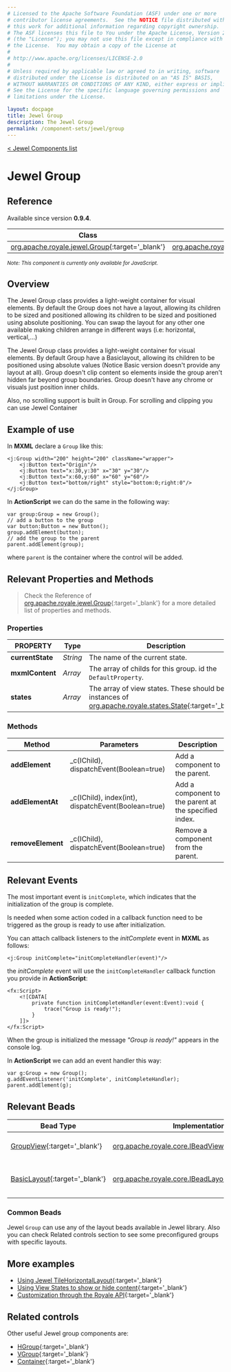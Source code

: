 ```yaml
---
# Licensed to the Apache Software Foundation (ASF) under one or more
# contributor license agreements.  See the NOTICE file distributed with
# this work for additional information regarding copyright ownership.
# The ASF licenses this file to You under the Apache License, Version 2.0
# (the "License"); you may not use this file except in compliance with
# the License.  You may obtain a copy of the License at
# 
# http://www.apache.org/licenses/LICENSE-2.0
# 
# Unless required by applicable law or agreed to in writing, software
# distributed under the License is distributed on an "AS IS" BASIS,
# WITHOUT WARRANTIES OR CONDITIONS OF ANY KIND, either express or implied.
# See the License for the specific language governing permissions and
# limitations under the License.

layout: docpage
title: Jewel Group
description: The Jewel Group
permalink: /component-sets/jewel/group
---
```

[< Jewel Components list](component-sets/jewel)

# Jewel Group


## Reference

Available since version __0.9.4__.

| Class                 	    | Extends                           | Implements	                    |
|------------------------------	|----------------------------------	|---------------------------------  |
| [org.apache.royale.jewel.Group](https://royale.apache.org/asdoc/index.html#!org.apache.royale.jewel/Group){:target='_blank'} | [org.apache.royale.jewel.supportClasses.group.GroupBase](https://royale.apache.org/asdoc/index.html#!org.apache.royale.jewel.supportClasses.group/GroupBase){:target='_blank'} | [org.apache.royale.core.IMXMLDocument](https://royale.apache.org/asdoc/index.html#!org.apache.royale.core/IMXMLDocument){:target='_blank'} 	|

<sup>_Note: This component is currently only available for JavaScript._</sup>

## Overview

The Jewel Group class provides a light-weight container for visual elements. By default the Group does not have a layout, allowing its children to be sized and positioned allowing its children to be sized and positioned using absolute positioning. You can swap the layout for any other one available making children arrange in different ways (i.e: horizontal, vertical,...)

The Jewel Group class provides a light-weight container for visual elements. By default Group have a Basiclayout, allowing its children to be positioned using absolute values (Notice Basic version doesn't provide any layout at all). Group doesn't clip content so elements inside the group aren't hidden far beyond group boundaries. Group doesn't have any chrome or visuals just position inner childs. 

Also, no scrolling support is built in Group. For scrolling and clipping you can use Jewel Container

## Example of use

In __MXML__ declare a `Group` like this:

```mxml
<j:Group width="200" height="200" className="wrapper">
    <j:Button text="Origin"/>
    <j:Button text="x:30,y:30" x="30" y="30"/>
    <j:Button text="x:60,y:60" x="60" y="60"/>
    <j:Button text="bottom/right" style="bottom:0;right:0"/>
</j:Group>
```

In __ActionScript__ we can do the same in the following way: 

```as3
var group:Group = new Group();
// add a button to the group
var button:Button = new Button();
group.addElement(button);
// add the group to the parent
parent.addElement(group);
```

where `parent` is the container where the control will be added.

## Relevant Properties and Methods

> Check the Reference of [org.apache.royale.jewel.Group](https://royale.apache.org/asdoc/index.html#!org.apache.royale.jewel/Group){:target='_blank'} for a more detailed list of properties and methods.

### Properties

| PROPERTY 	    | Type   	| Description                                                                   |
|--------------	|----------	| -----------------------------------------------------------------------------	|
| __currentState__    | _String_ 	| The name of the current state. |
| __mxmlContent__    | _Array_ 	| The array of childs for this group. id the `DefaultProperty`. |
| __states__    | _Array_ 	| The array of view states. These should be instances of [org.apache.royale.states.State](https://royale.apache.org/asdoc/index.html#!org.apache.royale.states/State){:target='_blank'}|

### Methods

| Method    	| Parameters                                                    	| Description                                                                                                                      	|
|-----------	|---------------------------------------------------------------	|----------------------------------------------------------------------------------------------------------------------------------	|
| __addElement__   	| _c(IChild), dispatchEvent(Boolean=true) 	| Add a component to the parent.	|
| __addElementAt__   	| _c(IChild), index(int), dispatchEvent(Boolean=true) 	| Add a component to the parent at the specified index.	|
| __removeElement__   	| _c(IChild), dispatchEvent(Boolean=true) 	| Remove a component from the parent.	|

## Relevant Events

The most important event is `initComplete`, which indicates that the initialization of the group is complete.

Is needed when some action coded in a callback function need to be triggered as the group is ready to use after initialization.

You can attach callback listeners to the _initComplete_ event in __MXML__ as follows:

```mxml
<j:Group initComplete="initCompleteHandler(event)"/>
```

the _initComplete_ event will use the `initCompleteHandler` callback function you provide in __ActionScript__:

```mxml
<fx:Script>
    <![CDATA[      
        private function initCompleteHandler(event:Event):void {
            trace("Group is ready!");
        }
    ]]>
</fx:Script>
```

When the group is initialized the message _"Group is ready!"_ appears in the console log.

In __ActionScript__ we can add an event handler this way: 

```as3
var g:Group = new Group();
g.addEventListener('initComplete', initCompleteHandler);
parent.addElement(g);
```

## Relevant Beads

| Bead Type       	| Implementation                               	  | Description                                     |
|-----------------	|------------------------------------------------ |------------------------------------------------	|
| [GroupView](https://royale.apache.org/asdoc/index.html#!org.apache.royale.html.beads/GroupView){:target='_blank'}      	| [org.apache.royale.core.IBeadView](https://royale.apache.org/asdoc/index.html#!org.apache.royale.core/IBeadLView){:target='_blank'} | This is the default view bead.	|
| [BasicLayout](https://royale.apache.org/asdoc/index.html#!org.apache.royale.jewel.beads.layouts/BasicLayout){:target='_blank'}      	| [org.apache.royale.core.IBeadLayout](https://royale.apache.org/asdoc/index.html#!org.apache.royale.core/IBeadLayout){:target='_blank'} | This is the default layout bead.	|

### Common Beads

Jewel `Group` can use any of the layout beads available in Jewel library. Also you can check Related controls section to see some preconfigured groups with specific layouts.


## More examples

* [Using Jewel TileHorizontalLayout](https://royale.codeoscopic.com/using-jewel-tilehorizontallayout/){:target='_blank'}
* [Using View States to show or hide content](https://royale.codeoscopic.com/using-view-states-to-show-or-hide-content/){:target='_blank'}
* [Customization through the Royale API](https://royale.codeoscopic.com/customization-through-the-royale-api/){:target='_blank'}

## Related controls

Other useful Jewel group components are:

* [HGroup](https://royale.apache.org/asdoc/index.html#!org.apache.royale.jewel/HGroup){:target='_blank'}
* [VGroup](https://royale.apache.org/asdoc/index.html#!org.apache.royale.jewel/VGroup){:target='_blank'}
* [Container](https://royale.apache.org/asdoc/index.html#!org.apache.royale.jewel/Container){:target='_blank'}